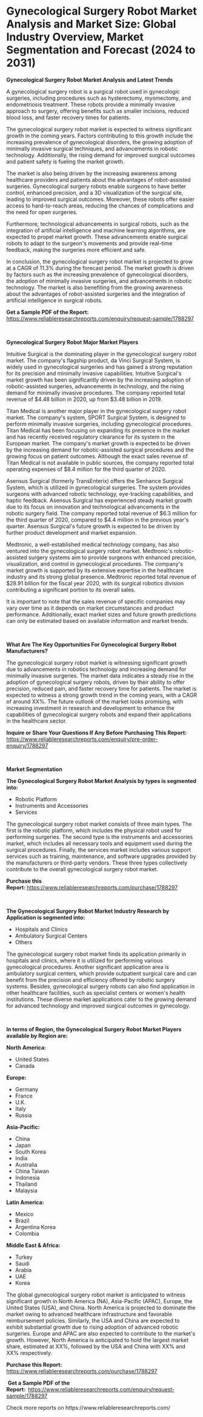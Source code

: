 <p><h1>Gynecological Surgery Robot Market Analysis and Market Size: Global Industry Overview, Market Segmentation and Forecast (2024 to 2031)</h1></p><p><strong>Gynecological Surgery Robot Market Analysis and Latest Trends</strong></p>
<p><p>A gynecological surgery robot is a surgical robot used in gynecologic surgeries, including procedures such as hysterectomy, myomectomy, and endometriosis treatment. These robots provide a minimally invasive approach to surgery, offering benefits such as smaller incisions, reduced blood loss, and faster recovery times for patients.</p><p>The gynecological surgery robot market is expected to witness significant growth in the coming years. Factors contributing to this growth include the increasing prevalence of gynecological disorders, the growing adoption of minimally invasive surgical techniques, and advancements in robotic technology. Additionally, the rising demand for improved surgical outcomes and patient safety is fueling the market growth.</p><p>The market is also being driven by the increasing awareness among healthcare providers and patients about the advantages of robot-assisted surgeries. Gynecological surgery robots enable surgeons to have better control, enhanced precision, and a 3D visualization of the surgical site, leading to improved surgical outcomes. Moreover, these robots offer easier access to hard-to-reach areas, reducing the chances of complications and the need for open surgeries.</p><p>Furthermore, technological advancements in surgical robots, such as the integration of artificial intelligence and machine learning algorithms, are expected to propel market growth. These advancements enable surgical robots to adapt to the surgeon's movements and provide real-time feedback, making the surgeries more efficient and safe.</p><p>In conclusion, the gynecological surgery robot market is projected to grow at a CAGR of 11.3% during the forecast period. The market growth is driven by factors such as the increasing prevalence of gynecological disorders, the adoption of minimally invasive surgeries, and advancements in robotic technology. The market is also benefiting from the growing awareness about the advantages of robot-assisted surgeries and the integration of artificial intelligence in surgical robots.</p></p>
<p><strong>Get a Sample PDF of the Report:&nbsp;</strong> <a href="https://www.reliableresearchreports.com/enquiry/request-sample/1788297">https://www.reliableresearchreports.com/enquiry/request-sample/1788297</a></p>
<p>&nbsp;</p>
<p><strong>Gynecological Surgery Robot Major Market Players</strong></p>
<p><p>Intuitive Surgical is the dominating player in the gynecological surgery robot market. The company's flagship product, da Vinci Surgical System, is widely used in gynecological surgeries and has gained a strong reputation for its precision and minimally invasive capabilities. Intuitive Surgical's market growth has been significantly driven by the increasing adoption of robotic-assisted surgeries, advancements in technology, and the rising demand for minimally invasive procedures. The company reported total revenue of $4.48 billion in 2020, up from $3.48 billion in 2019.</p><p>Titan Medical is another major player in the gynecological surgery robot market. The company's system, SPORT Surgical System, is designed to perform minimally invasive surgeries, including gynecological procedures. Titan Medical has been focusing on expanding its presence in the market and has recently received regulatory clearance for its system in the European market. The company's market growth is expected to be driven by the increasing demand for robotic-assisted surgical procedures and the growing focus on patient outcomes. Although the exact sales revenue of Titan Medical is not available in public sources, the company reported total operating expenses of $8.4 million for the third quarter of 2020.</p><p>Asensus Surgical (formerly TransEnterix) offers the Senhance Surgical System, which is utilized in gynecological surgeries. The system provides surgeons with advanced robotic technology, eye-tracking capabilities, and haptic feedback. Asensus Surgical has experienced steady market growth due to its focus on innovation and technological advancements in the robotic surgery field. The company reported total revenue of $6.3 million for the third quarter of 2020, compared to $4.4 million in the previous year's quarter. Asensus Surgical's future growth is expected to be driven by further product development and market expansion.</p><p>Medtronic, a well-established medical technology company, has also ventured into the gynecological surgery robot market. Medtronic's robotic-assisted surgery systems aim to provide surgeons with enhanced precision, visualization, and control in gynecological procedures. The company's market growth is supported by its extensive expertise in the healthcare industry and its strong global presence. Medtronic reported total revenue of $28.91 billion for the fiscal year 2020, with its surgical robotics division contributing a significant portion to its overall sales.</p><p>It is important to note that the sales revenue of specific companies may vary over time as it depends on market circumstances and product performance. Additionally, exact market sizes and future growth predictions can only be estimated based on available information and market trends.</p></p>
<p>&nbsp;</p>
<p><strong>What Are The Key Opportunities For Gynecological Surgery Robot Manufacturers?</strong></p>
<p><p>The gynecological surgery robot market is witnessing significant growth due to advancements in robotics technology and increasing demand for minimally invasive surgeries. The market data indicates a steady rise in the adoption of gynecological surgery robots, driven by their ability to offer precision, reduced pain, and faster recovery time for patients. The market is expected to witness a strong growth trend in the coming years, with a CAGR of around XX%. The future outlook of the market looks promising, with increasing investment in research and development to enhance the capabilities of gynecological surgery robots and expand their applications in the healthcare sector.</p></p>
<p><strong>Inquire or Share Your Questions If Any Before Purchasing This Report:</strong> <a href="https://www.reliableresearchreports.com/enquiry/pre-order-enquiry/1788297">https://www.reliableresearchreports.com/enquiry/pre-order-enquiry/1788297</a></p>
<p>&nbsp;</p>
<p><strong>Market Segmentation</strong></p>
<p><strong>The Gynecological Surgery Robot Market Analysis by types is segmented into:</strong></p>
<p><ul><li>Robotic Platform</li><li>Instruments and Accessories</li><li>Services</li></ul></p>
<p><p>The gynecological surgery robot market consists of three main types. The first is the robotic platform, which includes the physical robot used for performing surgeries. The second type is the instruments and accessories market, which includes all necessary tools and equipment used during the surgical procedures. Finally, the services market includes various support services such as training, maintenance, and software upgrades provided by the manufacturers or third-party vendors. These three types collectively contribute to the overall gynecological surgery robot market.</p></p>
<p><strong>Purchase this Report:&nbsp;</strong><a href="https://www.reliableresearchreports.com/purchase/1788297">https://www.reliableresearchreports.com/purchase/1788297</a></p>
<p>&nbsp;</p>
<p><strong>The Gynecological Surgery Robot Market Industry Research by Application is segmented into:</strong></p>
<p><ul><li>Hospitals and Clinics</li><li>Ambulatory Surgical Centers</li><li>Others</li></ul></p>
<p><p>The gynecological surgery robot market finds its application primarily in hospitals and clinics, where it is utilized for performing various gynecological procedures. Another significant application area is ambulatory surgical centers, which provide outpatient surgical care and can benefit from the precision and efficiency offered by robotic surgery systems. Besides, gynecological surgery robots can also find application in other healthcare facilities, such as specialist centers or women's health institutions. These diverse market applications cater to the growing demand for advanced technology and improved surgical outcomes in gynecology.</p></p>
<p>&nbsp;</p>
<p><strong>In terms of Region, the Gynecological Surgery Robot Market Players available by Region are:</strong></p>
<p>
    <p> <strong> North America: </strong>
        <ul>
            <li>United States</li>
            <li>Canada</li>
        </ul>
        </p> 
    <p> <strong> Europe: </strong>
        <ul>
            <li>Germany</li>
            <li>France</li>
            <li>U.K.</li>
            <li>Italy</li>
            <li>Russia</li>
        </ul>
        </p> 
    <p> <strong> Asia-Pacific: </strong>
        <ul>
            <li>China</li>
            <li>Japan</li>
            <li>South Korea</li>
            <li>India</li>
            <li>Australia</li>
            <li>China Taiwan</li>
            <li>Indonesia</li>
            <li>Thailand</li>
            <li>Malaysia</li>
        </ul>
        </p> 
    <p> <strong> Latin America: </strong>
        <ul>
            <li>Mexico</li>
            <li>Brazil</li>
            <li>Argentina Korea</li>
            <li>Colombia</li>
        </ul>
        </p> 
    <p> <strong> Middle East & Africa: </strong>
        <ul>
            <li>Turkey</li>
            <li>Saudi</li>
            <li>Arabia</li>
            <li>UAE</li>
            <li>Korea</li>
        </ul>
    </p>
    </p>
<p><p>The global gynecological surgery robot market is anticipated to witness significant growth in North America (NA), Asia-Pacific (APAC), Europe, the United States (USA), and China. North America is projected to dominate the market owing to advanced healthcare infrastructure and favorable reimbursement policies. Similarly, the USA and China are expected to exhibit substantial growth due to rising adoption of advanced robotic surgeries. Europe and APAC are also expected to contribute to the market's growth. However, North America is anticipated to hold the largest market share, estimated at XX%, followed by the USA and China with XX% and XX% respectively.</p></p>
<p><strong>Purchase this Report: </strong><a href="https://www.reliableresearchreports.com/purchase/1788297">https://www.reliableresearchreports.com/purchase/1788297</a></p>
<p>&nbsp;<strong>Get a Sample PDF of the Report:&nbsp;&nbsp;</strong><a href="https://www.reliableresearchreports.com/enquiry/request-sample/1788297">https://www.reliableresearchreports.com/enquiry/request-sample/1788297</a></p>
<p><strong></strong></p>
<p>Check more reports on https://www.reliableresearchreports.com/</p>